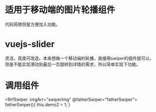 # 适用于移动端的图片轮播组件
代码简陋但是方便加入功能。

# vuejs-slider
灵活，高度可改造。本来想做一个移动端的轮播，直接用swiper的插件就可以，但是不能实现滑动到最后一页跳转到详情的需求，所以简单实现下功能。

# 调用组件
<RrfSwiper :imgArr="swiperImg" @fatherSwiper="fatherSwiper"> </RrfSwiper>
fatherSwiper(){
        this.demo2 = 1;
}
